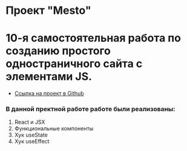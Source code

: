 # Проект "Mesto"
10-я самостоятельная работа по созданию простого одностраничного сайта с элементами JS.
=======

* [Ссылка на проект в Github](https://azhukovalex.github.io/mesto-react/)

### В данной пректной работе работе были реализованы:
1. React и JSX
2. Функциональные компоненты
3. Хук useState
4. Хук useEffect


